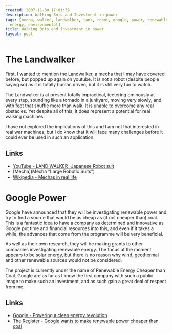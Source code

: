 ```yaml
---
created: 2007-11-30 17:01:39
description: Walking Bots and Investment in power
tags: [mecha, walker, landwalker, tank, robot, google, power, renewable, solar, coal,
  energy, environmental]
title: Walking Bots and Investment in power
layout: post
---
```

 <h1 id="The_Landwalker">
  The Landwalker
 </h1>
 <p>
  First, I wanted to mention the Landwalker, a mecha that I may have covered before, but popped up again on youtube. It is not a robot (despite people saying so) as it is totally human driven, but it is still very fun to watch.
 </p>
 <p>
  The Landwalker is at present totally impractical, teetering ominously at every step, sounding like a tornado in a junkyard, moving very slowly, and with feet that shuffle more than walk. It is unable to overcome any real obstacles. Yet despite all of this, it does represent a potential for real walking machines.
 </p>
 <p>
  I have not explored the implications of this and I am not that interested in real war machines, but I do know that it will face many challenges before it could ever be used in such an application.
 </p>
 <h2 id="Links">
  Links
 </h2>
 <ul>
  <li>
   <a href="http://youtube.com/watch?v=oVwbUljGs3g" >
    YouTube - LAND WALKER -Japanese Robot suit
   </a>
  </li>
  <li>
   [Mecha](Mecha "Large Robotic Suits")
  </li>
  <li>
   <a href="http://en.wikipedia.org/wiki/Mecha#Mechas_in_real_life" >
    Wikipedia - Mechas in real life
   </a>
  </li>
 </ul>
 <p>
 </p>
 <h1 id="Google_Power">
  Google Power
 </h1>
 <p>
  Google have announced that they will be investigating renewable power and try to find a source that would be as cheap as (if not cheaper than) coal. This is a fantastic idea to have a company as determined and innovative as Google put time and financial resources into this, and even if it takes a while, the advances that come from the programme will be very beneficial.
 </p>
 <p>
  As well as their own research, they will be making grants to other companies investigating renewable energy. The focus at the moment appears to be solar energy, but there is no reason why wind, geothermal and other renewable sources would not be considered.
 </p>
 <p>
  The project is currently under the name of Renewable Energy Cheaper than Coal. Google are as far as I know the first company with such a public image to make such an investment, and as such gain a great deal of respect from me.
 </p>
 <h2 id="Links_2">
  Links
 </h2>
 <ul>
  <li>
   <a href="http://www.google.com/corporate/green/energy/" >
    Google - Powering a clean energy revolution
   </a>
  </li>
  <li>
   <a href="http://www.theregister.co.uk/2007/11/29/google_renewable_power_plan/" >
    The Register - Google wants to make renewable power cheaper than coal
   </a>
  </li>
 </ul>
